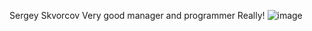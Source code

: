 Sergey Skvorcov
Very good manager and programmer
Really!
![image](https://user-images.githubusercontent.com/122547070/212472713-b5582745-0ad0-408d-83c2-f27eecf8b325.png)
